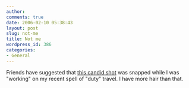 ```yaml
---
author:
comments: true
date: 2006-02-10 05:38:43
layout: post
slug: not-me
title: Not me
wordpress_id: 386
categories:
- General
---
```


Friends have suggested that [this candid shot](http://news.bbc.co.uk/2/shared/spl/hi/pop_ups/06/south_asia_india_then/html/2.stm) was snapped while I was "working" on my recent spell of "duty" travel. I have more hair than that.
